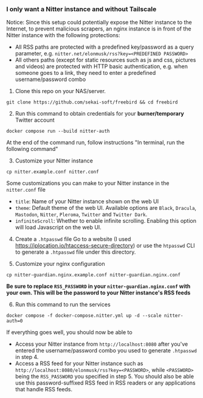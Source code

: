 ### I only want a Nitter instance and without Tailscale
Notice: Since this setup could potentially expose the Nitter instance to the Internet, to prevent malicious scrapers, an nginx instance is in front of the Nitter instance with the following protections:

* All RSS paths are protected with a predefined key/password as a query parameter, e.g. `nitter.net/elonmusk/rss?key=<PREDEFINED PASSWORD>`
* All others paths (except for static resources such as js and css, pictures and videos) are protected with HTTP basic authentication, e.g. when someone goes to a link, they need to enter a predefined username/password combo

1. Clone this repo on your NAS/server.
```
git clone https://github.com/sekai-soft/freebird && cd freebird
```

2. Run this command to obtain credentials for your **burner/temporary** Twitter account
```
docker compose run --build nitter-auth
```
At the end of the command run, follow instructions "In terminal, run the following command"

3. Customize your Nitter instance
```
cp nitter.example.conf nitter.conf
```
Some customizations you can make to your Nitter instance in the `nitter.conf` file
* `title`: Name of your Nitter instance shown on the web UI
* `theme`: Default theme of the web UI. Available options are `Black`, `Dracula`, `Mastodon`, `Nitter`, `Pleroma`, `Twitter` and `Twitter Dark`.
* `infiniteScroll`: Whether to enable infinite scrolling. Enabling this option will load Javascript on the web UI.

4. Create a `.htpasswd` file
Go to a website (I used https://iplocation.io/htaccess-secure-directory) or use the `htpasswd` CLI to generate a `.htpasswd` file under this directory.

5. Customize your nginx configuration
```
cp nitter-guardian.nginx.example.conf nitter-guardian.nginx.conf
```
**Be sure to replace `RSS_PASSWORD` in your `nitter-guardian.nginx.conf` with your own. This will be the password to your Nitter instance's RSS feeds**

6. Run this command to run the services
```
docker compose -f docker-compose.nitter.yml up -d --scale nitter-auth=0
```
If everything goes well, you should now be able to
* Access your Nitter instance from `http://localhost:8080` after you've entered the username/password combo you used to generate `.htpasswd` in step 4.
* Access a RSS feed for your Nitter instance such as `http://localhost:8080/elonmusk/rss?key=<PASSWORD>`, while `<PASSWORD>` being the `RSS_PASSWORD` you specified in step 5. You should also be able use this password-suffixed RSS feed in RSS readers or any applications that handle RSS feeds.
